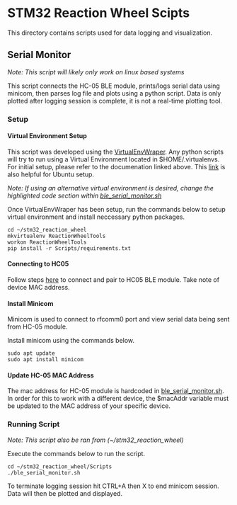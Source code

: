 # STM32 Reaction Wheel Scipts

This directory contains scripts used for data logging and visualization.

## Serial Monitor

*Note: This script will likely only work on linux based systems*

This script connects the HC-05 BLE module, prints/logs serial data using minicom, then parses log file and plots using a python script. Data is only plotted after logging session is complete, it is not a real-time plotting tool.

### Setup
#### Virtual Environment Setup

This script was developed using the [VirtualEnvWraper](https://virtualenvwrapper.readthedocs.io/en/latest/). Any python scripts will try to run using a Virtual Environment located in $HOME/.virtualenvs. For initial setup, please refer to the documenation linked above. This [link](https://opensource.com/article/21/2/python-virtualenvwrapper) is also helpful for Ubuntu setup.<br>

*Note: If using an alternative virtual environment is desired, change the highlighted code section within [ble_serial_monitor.sh](ble_serial_monitor.sh)*<br>

Once VirtualEnvWraper has been setup, run the commands below to setup virtual environment and install neccessary python packages.<br>

```
cd ~/stm32_reaction_wheel
mkvirtualenv ReactionWheelTools
workon ReactionWheelTools
pip install -r Scripts/requirements.txt
```
#### Connecting to HC05
Follow steps [here](https://alberand.com/hc-05-linux.html) to connect and pair to HC05 BLE module. Take note of device MAC address. 

#### Install Minicom

Minicom is used to connect to rfcomm0 port and view serial data being sent from HC-05 module.<br>

Install minicom using the commands below.<br>

```
sudo apt update
sudo apt install minicom
```

#### Update HC-05 MAC Address

The mac address for HC-05 module is hardcoded in [ble_serial_monitor.sh](ble_serial_monitor.sh). In order for this to work with a different device, the $macAddr variable must be updated to the MAC address of your specific device.

### Running Script
*Note: This script also be ran from (~/stm32_reaction_wheel)*

Execute the commands below to run the script.

```
cd ~/stm32_reaction_wheel/Scripts
./ble_serial_monitor.sh
```

To terminate logging session hit CTRL+A then X to end minicom session. Data will then be plotted and displayed.